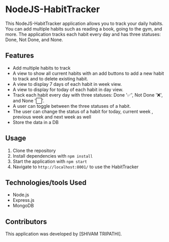 # NodeJS-HabitTracker

This NodeJS-HabitTracker application allows you to track your daily habits. You can add multiple habits such as reading a book, going to the gym, and more. The application tracks each habit every day and has three statuses: Done, Not Done, and None.

## Features
- Add multiple habits to track
- A view to show all current habits with an add buttons to add a new habit to track and to delete existing habit.
- A view to display 7 days of each habit in week view.
- A view to display for today of each habit in day view.
- Track each habit every day with three statuses: Done '✅', Not Done '❌', and None '⬜'.
- A user can toggle between the three statuses of a habit.
- The user can change the status of a habit for today, current week , previous week and next week as well
- Store the data in a DB

## Usage
1. Clone the repository
2. Install dependencies with `npm install`
3. Start the application with `npm start`
4. Navigate to `http://localhost:8001/` to use the HabitTracker

## Technologies/tools Used

- Node.js
- Express.js
- MongoDB

## Contributors
This application was developed by [SHIVAM TRIPATHI].




